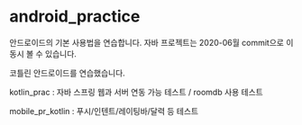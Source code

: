 # android_practice
안드로이드의 기본 사용법을 연습합니다.
자바 프로젝트는 2020-06월 commit으로 이동시 볼 수 있습니다. 

코틀린 안드로이드를 연습했습니다. 



kotlin_prac : 자바 스프링 웹과 서버 연동 가능 테스트 / roomdb 사용 테스트


mobile_pr_kotlin : 푸시/인텐트/레이팅바/달력 등 테스트

